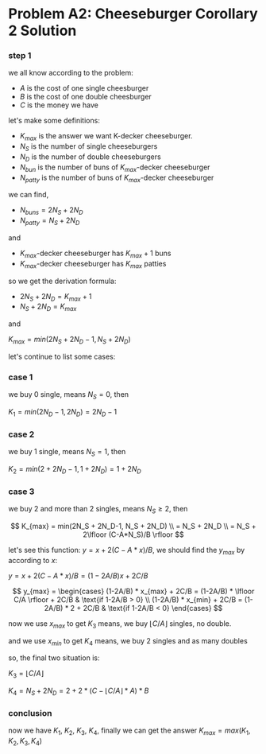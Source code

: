 # Problem A2: Cheeseburger Corollary 2 Solution

### step 1
we all know according to the problem:
- $A$ is the cost of one single cheesburger
- $B$ is the cost of one double cheesburger
- $C$ is the money we have

let's make some definitions:
- $K_{max}$ is the answer we want K-decker cheeseburger.
- $N_S$ is the number of single cheeseburgers
- $N_D$ is the number of double cheeseburgers
- $N_{bun}$ is the number of buns of $K_{max}$-decker cheeseburger
- $N_{patty}$ is the number of buns of $K_{max}$-decker cheeseburger

we can find,

- $N_{buns} = 2N_S + 2N_D$
- $N_{patty} = N_S + 2N_D$

and

- $K_{max}$-decker cheeseburger has $K_{max} + 1$ buns
- $K_{max}$-decker cheeseburger has $K_{max}$ patties

so we get the derivation formula: 

- $2N_S + 2N_D = K_{max} + 1$
- $N_S + 2N_D = K_{max}$

and 

$K_{max} = min(2N_S + 2N_D-1, N_S + 2N_D)$

let's continue to list some cases:

### case 1
we buy 0 single, means $N_S = 0$, then 

$K_{1} = min(2N_D-1, 2N_D) = 2N_D - 1$

### case 2
we buy 1 single, means $N_S = 1$, then 

$K_{2} = min(2 + 2N_D-1, 1 + 2N_D) = 1+2N_D$

### case 3
we buy 2 and more than 2 singles, means $N_S \geq 2$, then 

$$
K_{max} = min(2N_S + 2N_D-1, N_S + 2N_D) \\
= N_S + 2N_D \\
= N_S + 2\lfloor (C-A*N_S)/B \rfloor   
$$

let's see this function: $y = x + 2(C-A*x)/B$, we should find the $y_{max}$ by according to $x$:

$y = x + 2(C-A*x)/B = (1-2A/B)x + 2C/B$

$$
y_{max} = 
  \begin{cases}
    (1-2A/B) * x_{max} + 2C/B = (1-2A/B) * \lfloor C/A \rfloor + 2C/B & \text{if 1-2A/B > 0} \\
    (1-2A/B) * x_{min} + 2C/B = (1-2A/B) * 2 + 2C/B & \text{if 1-2A/B < 0} 
  \end{cases}
$$

now we use $x_{max}$ to get $K_3$ means, we buy $\lfloor C/A \rfloor$ singles, no double.

and we use $x_{min}$ to get $K_4$ means, we buy 2 singles and as many doubles 

so, the final two situation is:

$K_3 = \lfloor C/A \rfloor$

$K_4 = N_S + 2N_D = 2 + 2 * (C - \lfloor C/A \rfloor * A) * B$

### conclusion

now we have $K_1$, $K_2$, $K_3$, $K_4$, finally we can get the answer $K_{max} = max(K_1, K_2, K_3, K_4)$


